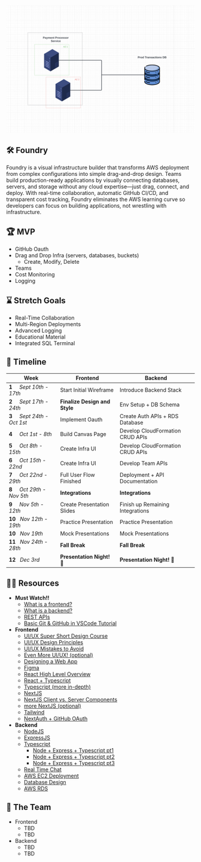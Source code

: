 ![HackLab](https://github.com/acm-projects/Foundry/blob/main/thumbnail.png)
## 🛠️ Foundry
Foundry is a visual infrastructure builder that transforms AWS deployment from complex configurations into simple drag-and-drop design. Teams build production-ready applications by visually connecting databases, servers, and storage without any cloud expertise—just drag, connect, and deploy. With real-time collaboration, automatic GitHub CI/CD, and transparent cost tracking, Foundry eliminates the AWS learning curve so developers can focus on building applications, not wrestling with infrastructure.

## 🏆 MVP
+ GitHub Oauth
+ Drag and Drop Infra (servers, databases, buckets)
  + Create, Modify, Delete
+ Teams
+ Cost Monitoring
+ Logging

## ⌛ Stretch Goals
+ Real-Time Collaboration
+ Multi-Region Deployments
+ Advanced Logging
+ Educational Material
+ Integrated SQL Terminal

## 📅 Timeline
| **Week**&nbsp;| **Frontend** | **Backend** |
|--- | --- | --- |
|**1**&nbsp;&nbsp;&nbsp;&nbsp;&nbsp;*Sept 10th - 17th* | Start Initial Wireframe| Introduce Backend Stack |
|**2**&nbsp;&nbsp;&nbsp;&nbsp;&nbsp;*Sept 17th - 24th* | **Finalize Design and Style**| Env Setup + DB Schema |
|**3**&nbsp;&nbsp;&nbsp;&nbsp;&nbsp;*Sept 24th - Oct 1st* | Implement Oauth | Create Auth APIs + RDS Database |
|**4**&nbsp;&nbsp;&nbsp;&nbsp;&nbsp;*Oct 1st - 8th* | Build Canvas Page | Develop CloudFormation CRUD APIs |
|**5**&nbsp;&nbsp;&nbsp;&nbsp;&nbsp;*Oct 8th - 15th* | Create Infra UI | Develop CloudFormation CRUD APIs |
|**6**&nbsp;&nbsp;&nbsp;&nbsp;&nbsp;*Oct 15th - 22nd* | Create Infra UI | Develop Team APIs |
|**7**&nbsp;&nbsp;&nbsp;&nbsp;&nbsp;*Oct 22nd - 29th* | Full User Flow Finished | Deployment + API Documentation |
|**8**&nbsp;&nbsp;&nbsp;&nbsp;&nbsp;*Oct 29th - Nov 5th* | **Integrations** | **Integrations** |
|**9**&nbsp;&nbsp;&nbsp;&nbsp;&nbsp;*Nov 5th - 12th* | Create Presentation Slides | Finish up Remaining Integrations |
|**10**&nbsp;&nbsp;&nbsp;*Nov 12th - 19th* | Practice Presentation | Practice Presentation |
|**10**&nbsp;&nbsp;&nbsp;*Nov 19th* | Mock Presentations | Mock Presentations |
|**11**&nbsp;&nbsp;&nbsp;*Nov 24th - 28th* | **Fall Break** | **Fall Break** |
|**12**&nbsp;&nbsp;&nbsp;*Dec 3rd* | **Presentation Night! 🎉** | **Presentation Night! 🎉** |

## 👨‍💻 Resources
+ **Must Watch!!**
  + [What is a frontend?](https://youtu.be/WG5ikvJ2TKA?si=mBepopDcfIZK37jk)
  + [What is a backend?](https://youtu.be/XBu54nfzxAQ?si=kuioRqmCAxXhQocA)
  + [REST APIs](https://youtu.be/LooL6_chvN4?si=amF2wvhjfx1-UiaM)
  + [Basic Git & GitHub in VSCode Tutorial](https://youtu.be/z5jZ9lrSpqk?si=51sKMz2JHPklqfnV)
+ **Frontend**
  + [UI/UX Super Short Design Course](https://youtu.be/wIuVvCuiJhU?si=WP5yoDOMkowZYoBX)
  + [UI/UX Design Principles](https://youtu.be/uwNClNmekGU?si=AFvRWtjlGUL3NG2b)
  + [UI/UX Mistakes to Avoid](https://youtu.be/86PGRyQjdzQ?si=FPCzqxxat1xD04dH)
  + [Even More UI/UX! (optional)](https://youtu.be/HE4rLEQpiXY?si=NNJqbhTl-ZjJouaQ)
  + [Designing a Web App](https://youtu.be/W8smyf1eHFk?si=QlgPgMOSFb21KPr7) 
  + [Figma](https://www.youtube.com/watch?v=FTFaQWZBqQ8)
  + [React High Level Overview](https://youtu.be/BdjAAvBQnQc?si=JoEFSUFok5dki1DZ)
  + [React + Typescript](https://youtu.be/SqcY0GlETPk?si=W1IpjfJI0uYrAhpZ)
  + [Typescript (more in-depth)](https://youtu.be/ahCwqrYpIuM?si=iusDWM0MFk1XvAJ9)
  + [NextJS](https://youtu.be/_EgI9WH8q1A?si=TYqf7AEJRzIA3Vq6)
  + [NextJS Client vs. Server Components](https://youtu.be/Qdkg_mrniLk?si=0VcdMRXkFkHvON0m)
  + [more NextJS (optional)](https://youtu.be/Sklc_fQBmcs?si=-lpaCdKu91lIedqf)
  + [Tailwind](https://youtu.be/DenUCuq4G04?si=6W2PICu8smiLmaK-)
  + [NextAuth + GitHub OAuth](https://youtu.be/7PWuIJ-MJgI?si=OgnMs5e0eAzkVC5K)
+ **Backend**
  + [NodeJS](https://youtu.be/TlB_eWDSMt4?si=SR_sp3VxQaE-A-yF)
  + [ExpressJS](https://youtu.be/SccSCuHhOw0?si=59GUgjRs6cW25cxL)
  + [Typescript](https://youtu.be/ahCwqrYpIuM?si=iusDWM0MFk1XvAJ9)
    + [Node + Express + Typescript pt1](https://youtu.be/NYZKUTGC51g?si=jRpvK_IeWVwChTVi)
    + [Node + Express + Typescript pt2](https://youtu.be/8Dv9yWAJ6ww?si=Sf4viUZUM2o91fJI)
    + [Node + Express + Typescript pt3](https://youtu.be/dr8e6Nh1llk?si=MBFk0ATLWFp874E7)
  + [Real Time Chat](https://youtu.be/jD7FnbI76Hg?si=HaupHDYN12e423pH)
  + [AWS EC2 Deployment](https://youtu.be/T-Pum2TraX4?si=ygIIu4QjyV7PNFau)
  + [Database Design](https://youtu.be/5RpUmDEsn1k?si=3d-UFfpMOjf0T7n4)
  + [AWS RDS](https://youtu.be/I_fTQTsz2nQ?si=mjiaxX4ci3vMTiIt)

## 🤝 The Team
+ Frontend
  + TBD
  + TBD
+ Backend
  + TBD
  + TBD
